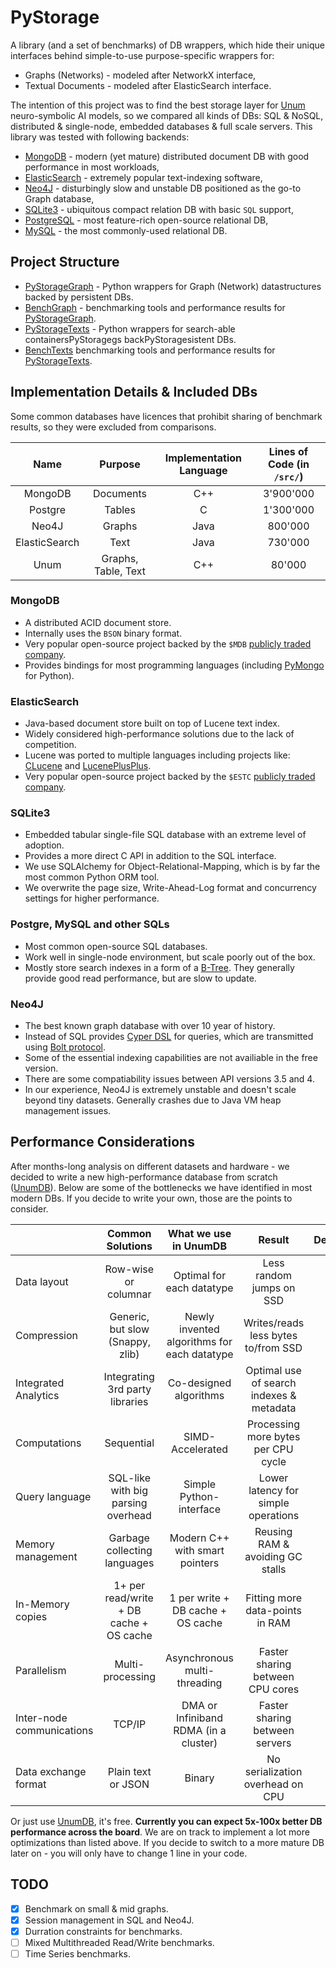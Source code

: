 # PyStorage

A library (and a set of benchmarks) of DB wrappers, which hide their unique interfaces behind simple-to-use purpose-specific wrappers for:

* Graphs (Networks) - modeled after NetworkX interface,
* Textual Documents - modeled after ElasticSearch interface.

The intention of this project was to find the best storage layer for [Unum](https://unum.am) neuro-symbolic AI models, so we compared all kinds of DBs: SQL & NoSQL, distributed & single-node, embedded databases & full scale servers. This library was tested with following backends: 

* [MongoDB](#mongodb) - modern (yet mature) distributed document DB with good performance in most workloads,
* [ElasticSearch](#elasticsearch) - extremely popular text-indexing software, 
* [Neo4J](#neo4j) - disturbingly slow and unstable DB positioned as the go-to Graph database, 
* [SQLite3](#sqlite3) - ubiquitous compact relation DB with basic `SQL` support, 
* [PostgreSQL](#postgresql) - most feature-rich open-source relational DB,
* [MySQL](#mysql) - the most commonly-used relational DB.

## Project Structure

* [PyStorageGraph](PyStorageGraph) - Python wrappers for Graph (Network) datastructures backed by persistent DBs.
* [BenchGraph](BenchGraph) - benchmarking tools and performance results for [PyStorageGraph](PyStorageGraph).
* [PyStorageTexts](PyStorageTexts) - Python wrappers for search-able containersPyStoragegs backPyStoragesistent DBs.
* [BenchTexts](BenchTexts) benchmarking tools and performance results for [PyStorageTexts](PyStorageTexts).

## Implementation Details & Included DBs

Some common databases have licences that prohibit sharing of benchmark results, so they were excluded from comparisons.

|     Name      |       Purpose       | Implementation Language | Lines of Code (in `/src/`) |
| :-----------: | :-----------------: | :---------------------: | :------------------------: |
|    MongoDB    |      Documents      |           C++           |         3'900'000          |
|    Postgre    |       Tables        |            C            |         1'300'000          |
|     Neo4J     |       Graphs        |          Java           |          800'000           |
| ElasticSearch |        Text         |          Java           |          730'000           |
|     Unum      | Graphs, Table, Text |           C++           |           80'000           |

### MongoDB

* A distributed ACID document store. 
* Internally uses the `BSON` binary format.
* Very popular open-source project backed by the `$MDB` [publicly traded company](https://finance.yahoo.com/quote/MDB).
* Provides bindings for most programming languages (including [PyMongo](https://pymongo.readthedocs.io) for Python).

### ElasticSearch

* Java-based document store built on top of Lucene text index.
* Widely considered high-performance solutions due to the lack of competition.
* Lucene was ported to multiple languages including projects like: [CLucene](http://clucene.sourceforge.net) and [LucenePlusPlus](https://github.com/luceneplusplus/LucenePlusPlus).
* Very popular open-source project backed by the `$ESTC` [publicly traded company](https://finance.yahoo.com/quote/ESTC).

### SQLite3

* Embedded tabular single-file SQL database with an extreme level of adoption.
* Provides a more direct C API in addition to the SQL interface. 
* We use SQLAlchemy for Object-Relational-Mapping, which is by far the most common Python ORM tool.
* We overwrite the page size, Write-Ahead-Log format and concurrency settings for higher performance.

### Postgre, MySQL and other SQLs

* Most common open-source SQL databases.
* Work well in single-node environment, but scale poorly out of the box.
* Mostly store search indexes in a form of a [B-Tree](https://ieftimov.com/post/postgresql-indexes-btree/). They generally provide good read performance, but are slow to update.

### Neo4J

* The best known graph database with over 10 year of history.
* Instead of SQL provides [Cyper DSL](https://neo4j.com/developer/cypher-query-language/) for queries, which are transmitted using [Bolt protocol](https://en.wikipedia.org/wiki/Bolt_(network_protocol)).
* Some of the essential indexing capabilities are not availiable in the free version.
* There are some compatiability issues between API versions 3.5 and 4.
* In our experience, Neo4J is extremely unstable and doesn't scale beyond tiny datasets. Generally crashes due to Java VM heap management issues.

## Performance Considerations

After months-long analysis on different datasets and hardware - we decided to write a new high-performance database from scratch ([UnumDB](https://unum.am/db)). Below are some of the bottlenecks we have identified in most modern DBs. If you decide to write your own, those are the points to consider. 

|                           |            Common Solutions             |            What we use in UnumDB            |                **Result**                | Device |
| :------------------------ | :-------------------------------------: | :-----------------------------------------: | :--------------------------------------: | :----: |
| Data layout               |          Row-wise or columnar           |          Optimal for each datatype          |         Less random jumps on SSD         |   💾    |
| Compression               |    Generic, but slow (Snappy, zlib)     | Newly invented algorithms for each datatype |   Writes/reads less bytes to/from SSD    |   💾    |
| Integrated Analytics      |     Integrating 3rd party libraries     |           Co-designed algorithms            | Optimal use of search indexes & metadata |   🧠    |
| Computations              |               Sequential                |              SIMD-Accelerated               |   Processing more bytes per CPU cycle    |   🧠    |
| Query language            |   SQL-like with big parsing overhead    |           Simple Python-interface           |   Lower latency for simple operations    |   🧠    |
| Memory management         |      Garbage collecting languages       |       Modern C++ with smart pointers        |     Reusing RAM & avoiding GC stalls     |   🐏    |
| In-Memory copies          | 1+ per read/write + DB cache + OS cache |      1 per write + DB cache + OS cache      |     Fitting more data-points in RAM      |   🐏    |
| Parallelism               |            Multi-processing             |        Asynchronous multi-threading         |     Faster sharing between CPU cores     |   🧠    |
| Inter-node communications |                 TCP/IP                  |    DMA or Infiniband RDMA (in a cluster)    |      Faster sharing between servers      |   📡    |
| Data exchange format      |           Plain text or JSON            |                   Binary                    |     No serialization overhead on CPU     |   🧠    |

Or just use [UnumDB](https://unum.am/db), it's free. **Currently you can expect 5x-100x better DB performance across the board**. We are on track to implement a lot more optimizations than listed above. If you decide to switch to a more mature DB later on - you will only have to change 1 line in your code.

## TODO

* [x] Benchmark on small & mid graphs.
* [x] Session management in SQL and Neo4J.
* [x] Durration constraints for benchmarks.
* [ ] Mixed Multithreaded Read/Write benchmarks.
* [ ] Time Series benchmarks.
